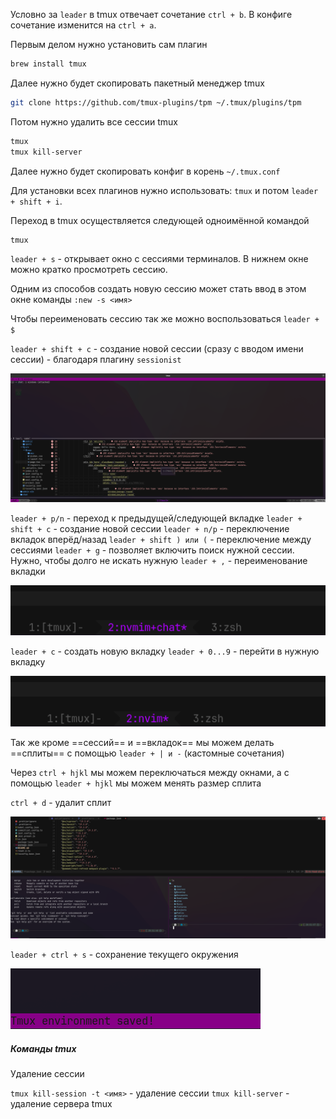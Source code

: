 
Условно за `leader` в tmux отвечает сочетание `ctrl + b`. В конфиге сочетание изменится на `ctrl + a`.

Первым делом нужно установить сам плагин

```bash
brew install tmux
```

Далее нужно будет скопировать пакетный менеджер tmux

```bash
git clone https://github.com/tmux-plugins/tpm ~/.tmux/plugins/tpm
```

Потом нужно удалить все сессии tmux

```bash
tmux
tmux kill-server
```

Далее нужно будет скопировать конфиг в корень `~/.tmux.conf`

Для установки всех плагинов нужно использовать: `tmux` и потом `leader + shift + i`.

Переход в tmux осуществляется следующей одноимённой командой

```bash
tmux
```

`leader + s` - открывает окно с сессиями терминалов. В нижнем окне можно кратко просмотреть сессию.

Одним из способов создать новую сессию может стать ввод в этом окне команды `:new -s <имя>`

Чтобы переименовать сессию так же можно воспользоваться `leader + $`

`leader + shift + c` - создание новой сессии (сразу с вводом имени сессии) - благодаря плагину `sessionist`

![](_png/22337201b17addeb61f61c96e59af9f4.png)

`leader + p/n` - переход к предыдущей/следующей вкладке
`leader + shift + c` - создание новой сессии
`leader + n/p` - переключение вкладок вперёд/назад
`leader + shift ) или (` - переключение между сессиями
`leader + g` - позволяет включить поиск нужной сессии. Нужно, чтобы долго не искать нужную
`leader + ,` - переименование вкладки

![](_png/0db4f77e7cb49073def90a89bb19f4d4.png)

`leader + c` - создать новую вкладку
`leader + 0...9` - перейти в нужную вкладку

![](_png/35b24abf4905b5470cd63e42f0165394.png)

Так же кроме ==сессий== и ==вкладок== мы можем делать ==сплиты== с помощью `leader + | и -` (кастомные сочетания)

Через `ctrl + hjkl` мы можем переключаться между окнами, а с помощью `leader + hjkl` мы можем менять размер сплита

`ctrl + d` - удалит сплит

![](_png/6c20a6f99533e47b7762423741108825.png)

`leader + ctrl + s` - сохранение текущего окружения

![](_png/56933fca743301dc3c0c9c258fac7767.png)

##### Команды tmux

Удаление сессии

`tmux kill-session -t <имя>` - удаление сессии
`tmux kill-server` - удаление сервера tmux
